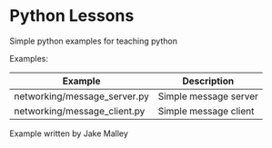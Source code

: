 # Python Lessons

Simple python examples for teaching python

Examples:

| Example                      | Description            |
| ---------------------------- | ---------------------- |
| networking/message_server.py | Simple message server  |
| networking/message_client.py | Simple message client  |

Example written by Jake Malley
